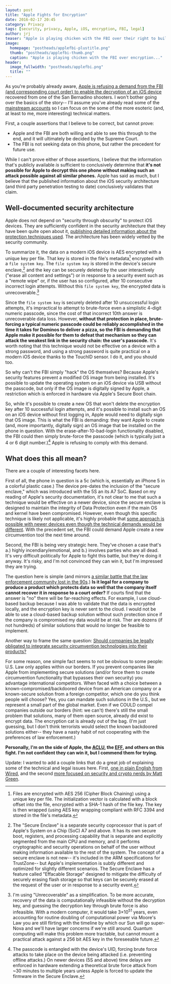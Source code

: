 ```yaml
---
layout: post
title: "Apple Fights for Encryption"
date: 2016-02-17 20:45
category: Privacy
tags: [security, privacy, Apple, iOS, encryption, FBI, legal]
author: jrj
teaser: "Apple is playing chicken with the FBI over their right to build software and hardware that securely protects user data..."
image:
  homepage: "postheads/applefbi-plustitle.png"
  thumb: "postheads/applefbi-thumb.png"
  caption: "Apple is playing chicken with the FBI over encryption..."
header:
  image_fullwidth: "postheads/applefbi.png"
  title: ""
---
```


As you're probably already aware, [Apple is refusing a demand from the FBI (and corresponding court order) to enable the decryption of an iOS device][1] recovered from one of the San Bernadino shooters. I won't bother going over the basics of the story-- I'll assume you've already read some of the [mainstream accounts](http://www.theguardian.com/technology/2016/feb/17/inside-the-fbis-encryption-battle-with-apple?CMP=share_btn_tw) so I can focus on the some of the more esoteric (and, at least to me, more interesting) technical matters.

First, a couple assertions that I believe to be correct, but cannot prove:

* Apple and the FBI are both willing and able to see this through to the end, and it will ultimately be decided by the Supreme Court.
* The FBI is not seeking data on this phone, but rather the precedent for future use. 

While I can't prove either of those assertions, I believe that the information that's publicly available _is_ sufficient to conclusively determine that **it's not possible for Apple to decrypt this one phone without making such an attack possible against all similar phones.** Apple has said as much, but I believe that the published information about the iOS security architecture (and third party penetration testing to date) conclusively validates that claim.

## Well-documented security architecture 

Apple does not depend on "security through obscurity" to protect iOS devices. They are sufficiently confident in the security architecture that they have been quite open about it, [publishing detailed information about the protection techniques used][10]. The architecture has been widely vetted by the security community.

To summarize it, the data on a modern iOS device is AES encrypted with a unique key per file. That key is stored in the file's metadata[^1] encrypted with a `file system key`. The `file system key` is stored in the device's secure enclave,[^2] and the key can be securely deleted by the user interactively ("erase all content and settings") or in response to a security event such as a "remote wipe" or, if the user has so configured, after 10 consecutive incorrect login attempts. Without this `file system key`, the encrypted data is unrecoverable.[^3]

Since the `file system key` is securely deleted after 10 unsuccessful login attempts, it's impractical to attempt to brute-force even a simplistic 4-digit numeric passcode, since the cost of that incorrect 10th answer is unrecoverable data loss. However, **without that protection in place, brute-forcing a typical numeric passcode could be reliably accomplished in the time it takes for Dominos to deliver a pizza, so the FBI is demanding that Apple make it possible for them to defeat that mechanism so they can attack the weakest link in the security chain: the user's passcode.** It's worth noting that this technique would not be effective on a device with a strong password, and using a strong password is quite practical on a modern iOS device thanks to the TouchID sensor. I do it, and you should too.

So why can't the FBI simply "hack" the OS themselves? Because Apple's security features prevent a modified OS image from being installed. It's possible to update the operating system on an iOS device via USB without the passcode, but only if the OS image is digitally signed by Apple, a restriction which is enforced in hardware via Apple's Secure Boot chain. 

So, while it's possible to create a new OS that won't delete the encryption key after 10 successful login attempts, and it's possible to install such an OS on an iOS device without first logging in, Apple would need to digitally sign that OS image. This is what the FBI is demanding: they want Apple to create (and, more importantly, digitally sign) an OS image that be installed on the phone in question. With the erase-after-10-bad-login functionality disabled, the FBI could then simply brute-force the passcode (which is typically just a 4 or 6 digit number.)[^4] Apple is refusing to comply with this demand.

## What does this all mean?

There are a couple of interesting facets here. 

First of all, the phone in question is a 5c (which is, essentially an iPhone 5 in a colorful plastic case.) The device pre-dates the inclusion of the "secure enclave," which was introduced with the 5S an its A7 SoC. Based on my reading of Apple's security documentation, it's not clear to me that such a technique would be effective on a newer device, since the secure enclave is designed to maintain the integrity of Data Protection even if the main OS and kernel have been compromised. However, even though this specific technique is likely not applicable, it's highly probable that [some approach is possible with newer devices even though the technical demands would be different][20]. With the precedent set, the FBI could demand Apple create a new circumvention tool the next time around.

Second, the FBI is being very strategic here. They've chosen a case that's a.) highly incendiary/emotional, and b.) involves parties who are all dead. It's very difficult politically for Apple to fight this battle, but they're doing it anyway. It's risky, and I'm not convinced they can win it, but I'm impressed they are trying.

The question here is simple (and mirrors [a similar battle that the law enforcement community lost in the 90s][45].) **Is it legal for a company to produce a product which protects data so well that the company itself cannot recover it in response to a court order?** If courts find that the answer is "no" there will be far-reaching effects. For example, I use cloud-based backup because I was able to validate that the data is encrypted locally, and the encryption key is never sent to the cloud. I would not be able to use a cloud-based backup solution without such protection since if the company is compromised my data would be at risk. Ther are dozens (if not hundreds) of similar solutions that would no longer be feasible to implement.

Another way to frame the same question: [Should companies be legally obligated to integrate security circumvention technologies into their products?][50] 

For some reason, one simple fact seems to not be obvious to some people: U.S. Law only applies within our borders. If you prevent companies like Apple from implementing secure solutions (and/or force them to create circumvention functionality that bypasses their own security) you advantage international competitors. When faced with a choice between a known-compromised/backdoored device from an American company or a known-secure solution from a foreign competitor, which one do you think people will choose? Yes, you can mandate such solutions in the U.S., but we represent a small part of the global market. Even if we COULD compel companies outside our borders (hint: we can't) there's still the small problem that solutions, many of them open source, already did exist to encrypt data. The encryption cat is already out of the bag. (I'm just guessing, but I don't think terrorists would select the known backdoored solutions either-- they have a nasty habit of not cooperating with the preferences of law enforcement.)

**Personally, I'm on the side of Apple, the [ACLU][30], the [EFF][40], and others on this fight. I'm not confident they can win it, but I commend them for trying.**

Update: I wanted to add a couple links that do a great job of explaining some of the technical and legal issues here. First, [one in plain English from Wired][51], and the second [more focused on security and crypto nerds by Matt Green][52].

[^1]: Files are encrypted with AES 256 (Cipher Block Chaining) using a unique key per file. The initialization vector is calculated with a block offset into the file, encrypted with a SHA-1 hash of the file key. The key is then wrapped (using AES key wrapping compliant with RFC 3394 and stored in the file's metadata.

[^2]: The "Secure Enclave" is a separate security coprocessor that is part of Apple's System on a Chip (SoC) A7 and above. It has its own secure boot, registers, and processing capability that is separate and explicitly segmented from the main CPU and memory, and it performs cryptographic and security operations on behalf of the user without making information available to the rest of the system. The concept of a secure enclave is not new-- it's included in the ARM specifications for TrustZone-- but Apple's implementation is subtly different and optimized for slightly different scenarios. The Secure Enclave has a feature called "Effacable Storage" designed to mitigate the difficulty of securely erasing flash storage so that keys can be securely erased at the request of the user or in response to a security event.

[^3]: I'm using "Unrecoverable" as a simplification. To be more accurate, recovery of the data is computationally infeasible without the decryption key, and guessing the decryption key through brute force is also infeasible. With a modern computer, it would take 3×10<sup>51</sup> years, even accounting for routine doubling of computational power via Moore's Law you are still flirting with the timeline by which our Sun will go super-Nova and we'll have larger concerns if we're still around. Quantum computing will make this problem more tractable, but cannot mount a practical attack against a 256 bit AES key in the foreseeable future. 

[^4]: The passcode is entangled with the device's UID, forcing brute force attacks to take place on the device being attacked (i.e. preventing offline attacks.) On newer devices (5S and above) time delays are enforced in hardware extending a theoretical brute force attack from ~30 minutes to multiple years unless Apple is forced to update the firmware in the Secure Enclave. 

[1]: http://www.apple.com/customer-letter/

[10]: https://www.apple.com/business/docs/iOS_Security_Guide.pdf

[20]: http://techcrunch.com/2016/02/17/why-apple-is-fighting-not-to-unlock-iphones-for-the-government/

[30]: https://www.aclu.org/news/aclu-comment-fbi-effort-force-apple-unlock-iphone

[40]: https://www.eff.org/deeplinks/2016/02/eff-support-apple-encryption-battle

[45]: https://en.m.wikipedia.org/wiki/Crypto_Wars

[50]: http://www.macworld.com/article/3034355/ios/why-the-fbis-request-to-apple-will-affect-civil-rights-for-a-generation.html

[51]: http://www.wired.com/2016/02/apples-fbi-battle-is-complicated-heres-whats-really-going-on/

[52]: http://blog.cryptographyengineering.com/2014/10/why-cant-apple-decrypt-your-iphone.html
